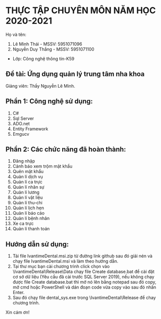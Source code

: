 # THỰC TẬP CHUYÊN MÔN NĂM HỌC 2020-2021
Họ và tên: 
1. Lê Minh Thái - MSSV: 5951071096
2. Nguyễn Duy Thắng - MSSV: 5951071100
     
* Lớp: Công nghệ thông tin-K59

## Đề tài: Ứng dụng quản lý trung tâm nha khoa
Giảng viên: Thầy Nguyễn Lê Minh. 

## Phần 1: Công nghệ sử dụng:
1. C#
2. Sql Server
3. ADO.net
4. Entity Framework
5. Emgucv
  

## Phần 2: Các chức năng đã hoàn thành:
1. Đăng nhập
2. Cảnh báo xem trộm mật khẩu
3. Quên mật khẩu
4. Quản lí dịch vụ
5. Quản lí ca trực
6. Quản lí nhân sự
7. Quản lí lương
8. Quản lí vật liệu
9. Quản lí thu-chi
10. Quản lí lịch hẹn
11. Quản lí báo cáo
12. Quản lí bệnh nhân
13. Xe ca trực
14. Quản lí thanh toán


## Hướng dẫn sử dụng:
1. Tải file IvantimeDental.msi.zip từ đường link github sau đó giải nén và chạy file IvantimeDental.msi và làm theo hướng dẫn.
2. Tại thư mục bạn cài chương trình click chọn vào \IvantimeDental\Release\Data chạy file Create database.bat để cài đặt cơ sở dữ liệu (Yêu cầu đã cài trước SQL Server 2019), nếu không chạy được file Create database.bat thì mở nó lên bằng notepad sau đó copy, mở cmd hoặc PowerShell và dán đoạn code vừa copy vào sau đó nhấn Enter.
3. Sau đó chạy file dental_sys.exe trong \IvantimeDental\Release để chay chương trình.



Xin cám ơn!
